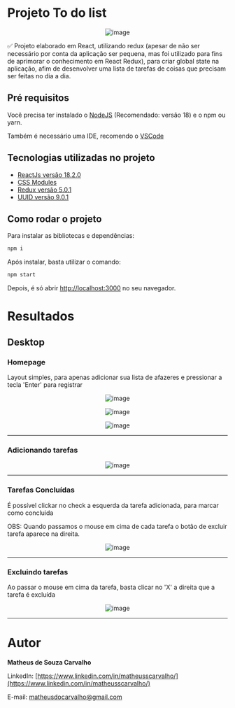 # Projeto To do list
<div align="center">

![image](https://github.com/matheusscarvalho1/todo-list-redux/assets/73304785/95fcfa6d-e15d-42b5-b0be-bcbe4381a4f2)

</div>

✅ Projeto elaborado em React, utilizando redux (apesar de não ser necessário por conta da aplicação ser pequena, mas foi utilizado para fins de aprimorar o conhecimento em React Redux), para criar global state na aplicação, afim de desenvolver uma lista de tarefas de coisas que precisam ser feitas no dia a dia.




## Pré requisitos

Você precisa ter instalado o [NodeJS](https://nodejs.org/) (Recomendado: versão 18) e o npm ou yarn.

Também é necessário uma IDE, recomendo o [VSCode](https://code.visualstudio.com/)

## Tecnologias utilizadas no projeto

- [ReactJs versão 18.2.0](https://pt-br.legacy.reactjs.org)
- [CSS Modules](https://github.com/css-modules/css-modules)
- [Redux versão 5.0.1](https://redux.js.org)
- [UUID versão 9.0.1](https://www.npmjs.com/package/uuid) 


## Como rodar o projeto

Para instalar as bibliotecas e dependências:

```bash
npm i
```

Após instalar, basta utilizar o comando:

```bash
npm start
```


Depois, é só abrir [http://localhost:3000](http://localhost:3000) no seu navegador.

# Resultados

## Desktop

<b><h3>Homepage</h3></b>

Layout simples, para apenas adicionar sua lista de afazeres e pressionar a tecla 'Enter' para registrar

<div align="center">
  
![image](https://user-images.githubusercontent.com/73304785/228594324-ffbe1dd3-dfb3-4aab-8573-16e92ca03d42.png)

![image](https://github.com/matheusscarvalho1/todo-list-redux/assets/73304785/7606c7ef-c151-4d80-a424-81016923a9e3)

![image](https://github.com/matheusscarvalho1/todo-list-redux/assets/73304785/dc2a67c9-8b18-4b40-afbb-b5dedf833542)




</div>


<hr>
<b><h3>Adicionando tarefas</h3></b>

<div align="center">

![image](https://user-images.githubusercontent.com/73304785/228594809-9f6047cf-cf0d-45b8-b8c7-b7c3da9ce26a.png)

</div>

<hr>
<b><h3>Tarefas Concluídas</h3></b>


É possível clickar no check a esquerda da tarefa adicionada, para marcar como concluida

OBS: Quando passamos o mouse em cima de cada tarefa o botão de excluir tarefa aparece na direita.

<div align="center">

![image](https://user-images.githubusercontent.com/73304785/228597033-146dedf1-1e79-4be4-9a8f-ad50cd4d8324.png)
</div>


<hr>
<b><h3>Excluindo tarefas</h3></b>
Ao passar o mouse em cima da tarefa, basta clicar no 'X' a direita que a tarefa é excluída
<div align="center">

![image](https://user-images.githubusercontent.com/73304785/228599310-c65a9850-6de7-41a9-8f97-9bde7576abf1.png)

</div>



<hr>



# Autor

<b>Matheus de Souza Carvalho</b>

LinkedIn:
[https://www.linkedin.com/in/matheusscarvalho/](https://www.linkedin.com/in/matheusscarvalho/)

E-mail:
matheusdocarvalho@gmail.com
